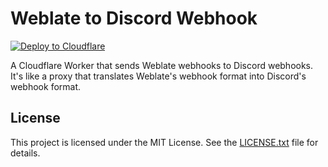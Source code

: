 # Weblate to Discord Webhook

[![Deploy to Cloudflare](https://deploy.workers.cloudflare.com/button)](https://deploy.workers.cloudflare.com/?url=https://github.com/CuteTenshii/weblate-discord-webhook)

A Cloudflare Worker that sends Weblate webhooks to Discord webhooks. It's like a proxy that translates Weblate's webhook format into Discord's webhook format.

## License

This project is licensed under the MIT License. See the [LICENSE.txt](LICENSE.txt) file for details.